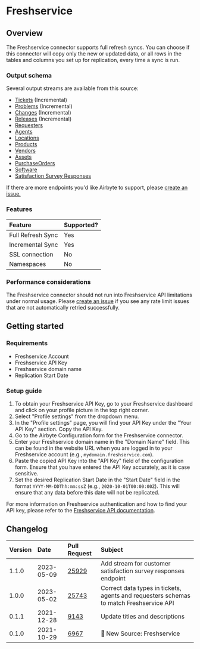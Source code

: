 # Freshservice

## Overview

The Freshservice connector supports full refresh syncs. You can choose if this connector will copy only the new or updated data, or all rows in the tables and columns you set up for replication, every time a sync is run.

### Output schema

Several output streams are available from this source:

* [Tickets](https://api.freshservice.com/v2/#view_all_ticket) (Incremental)
* [Problems](https://api.freshservice.com/v2/#problems) (Incremental)
* [Changes](https://api.freshservice.com/v2/#changes) (Incremental)
* [Releases](https://api.freshservice.com/v2/#releases) (Incremental)
* [Requesters](https://api.freshservice.com/v2/#requesters)
* [Agents](https://api.freshservice.com/v2/#agents)
* [Locations](https://api.freshservice.com/v2/#locations)
* [Products](https://api.freshservice.com/v2/#products)
* [Vendors](https://api.freshservice.com/v2/#vendors)
* [Assets](https://api.freshservice.com/v2/#assets)
* [PurchaseOrders](https://api.freshservice.com/v2/#purchase-order)
* [Software](https://api.freshservice.com/v2/#software)
* [Satisfaction Survey Responses](https://api.freshservice.com/#ticket_csat_attributes)

If there are more endpoints you'd like Airbyte to support, please [create an issue.](https://github.com/airbytehq/airbyte/issues/new/choose)

### Features

| Feature | Supported? |
| :--- | :--- |
| Full Refresh Sync | Yes |
| Incremental Sync | Yes |
| SSL connection | No |
| Namespaces | No |

### Performance considerations

The Freshservice connector should not run into Freshservice API limitations under normal usage. Please [create an issue](https://github.com/airbytehq/airbyte/issues) if you see any rate limit issues that are not automatically retried successfully.

## Getting started

### Requirements

* Freshservice Account
* Freshservice API Key
* Freshservice domain name
* Replication Start Date

### Setup guide

1. To obtain your Freshservice API Key, go to your Freshservice dashboard and click on your profile picture in the top right corner.
2. Select "Profile settings" from the dropdown menu.
3. In the "Profile settings" page, you will find your API Key under the "Your API Key" section. Copy the API Key.
4. Go to the Airbyte Configuration form for the Freshservice connector.
5. Enter your Freshservice domain name in the "Domain Name" field. This can be found in the website URL when you are logged in to your Freshservice account (e.g., `mydomain.freshservice.com`).
6. Paste the copied API Key into the "API Key" field of the configuration form. Ensure that you have entered the API Key accurately, as it is case sensitive.
7. Set the desired Replication Start Date in the "Start Date" field in the format `YYYY-MM-DDThh:mm:ssZ` (e.g., `2020-10-01T00:00:00Z`). This will ensure that any data before this date will not be replicated.

For more information on Freshservice authentication and how to find your API key, please refer to the [Freshservice API documentation](https://api.freshservice.com/#authentication).

## Changelog

| Version | Date | Pull Request | Subject |
| :--- | :--- | :--- | :--- |
| 1.1.0 | 2023-05-09 | [25929](https://github.com/airbytehq/airbyte/pull/25929) | Add stream for customer satisfaction survey responses endpoint  |
| 1.0.0 | 2023-05-02 | [25743](https://github.com/airbytehq/airbyte/pull/25743) | Correct data types in tickets, agents and requesters schemas to match Freshservice API |
| 0.1.1 | 2021-12-28 | [9143](https://github.com/airbytehq/airbyte/pull/9143) | Update titles and descriptions |
| 0.1.0 | 2021-10-29 | [6967](https://github.com/airbytehq/airbyte/pull/6967) | 🎉 New Source: Freshservice |